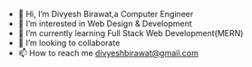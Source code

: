 - 👋 Hi, I’m Divyesh Birawat,a Computer Engineer
- 👀 I’m interested in Web Design & Development
- 🌱 I’m currently learning Full Stack Web Development(MERN)
- 💞️ I’m looking to collaborate 
- 📫 How to reach me divyeshbirawat@gmail.com



